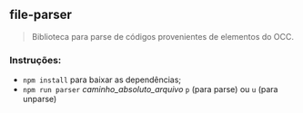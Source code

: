 ## file-parser

> Biblioteca para parse de códigos provenientes de elementos do OCC.

### Instruções:
- ```npm install``` para baixar as dependências;
- ```npm run parser``` _caminho_absoluto_arquivo_ ```p``` (para parse) ou ```u``` (para unparse)
